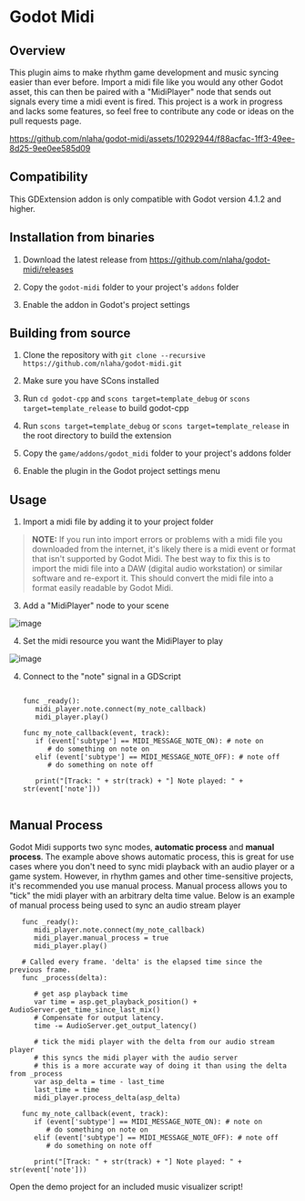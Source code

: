 # Godot Midi

## Overview

This plugin aims to make rhythm game development and music syncing easier than ever before. Import a midi file like you would any other Godot asset, this can then be paired with a "MidiPlayer" node that sends out signals every time a midi event is fired. This project is a work in progress and lacks some features, so feel free to contribute any code or ideas on the pull requests page.

https://github.com/nlaha/godot-midi/assets/10292944/f88acfac-1ff3-49ee-8d25-9ee0ee585d09

## Compatibility

This GDExtension addon is only compatible with Godot version 4.1.2 and higher.

## Installation from binaries

1. Download the latest release from https://github.com/nlaha/godot-midi/releases

2. Copy the `godot-midi` folder to your project's `addons` folder
   
4. Enable the addon in Godot's project settings

## Building from source

1. Clone the repository with `git clone --recursive https://github.com/nlaha/godot-midi.git`

2. Make sure you have SCons installed

3. Run `cd godot-cpp` and `scons target=template_debug` or `scons target=template_release` to build godot-cpp

4. Run `scons target=template_debug` or `scons target=template_release` in the root directory to build the extension

5. Copy the `game/addons/godot_midi` folder to your project's addons folder

6. Enable the plugin in the Godot project settings menu

## Usage

1. Import a midi file by adding it to your project folder

> **NOTE:** If you run into import errors or problems with a midi file you downloaded from the internet, it's likely there is a midi event or format that isn't supported by Godot Midi. The best way to fix this is to import the midi file into a DAW (digital audio workstation) or similar software and re-export it. This should convert the midi file into a format easily readable by Godot Midi.

3. Add a "MidiPlayer" node to your scene

![image](https://github.com/nlaha/godot-midi-4.0/assets/10292944/30c15ea4-ae06-4baf-8248-c995b0a2dc2f)

4. Set the midi resource you want the MidiPlayer to play

![image](https://github.com/nlaha/godot-midi-4.0/assets/10292944/7e2e019e-290b-4580-b2ca-4506263f14c0)

4. Connect to the "note" signal in a GDScript

   ```gdscript

   func _ready():
      midi_player.note.connect(my_note_callback)
      midi_player.play()

   func my_note_callback(event, track):
      if (event['subtype'] == MIDI_MESSAGE_NOTE_ON): # note on
         # do something on note on
      elif (event['subtype'] == MIDI_MESSAGE_NOTE_OFF): # note off
         # do something on note off
      
      print("[Track: " + str(track) + "] Note played: " + str(event['note']))


   ```

## Manual Process

Godot Midi supports two sync modes, **automatic process** and **manual process**. The example above shows automatic process, this is great for use cases where you don't need to sync midi playback with an audio player or a game system. However, in rhythm games and other time-sensitive projects, it's recommended you use manual process. Manual process allows you to "tick" the midi player with an arbitrary delta time value. Below is an example of manual process being used to sync an audio stream player

```gdscript
   func _ready():
      midi_player.note.connect(my_note_callback)
      midi_player.manual_process = true
      midi_player.play()

   # Called every frame. 'delta' is the elapsed time since the previous frame.
   func _process(delta):
   
      # get asp playback time
      var time = asp.get_playback_position() + AudioServer.get_time_since_last_mix()
      # Compensate for output latency.
      time -= AudioServer.get_output_latency()
      
      # tick the midi player with the delta from our audio stream player
      # this syncs the midi player with the audio server
      # this is a more accurate way of doing it than using the delta from _process
      var asp_delta = time - last_time
      last_time = time
      midi_player.process_delta(asp_delta)

   func my_note_callback(event, track):
      if (event['subtype'] == MIDI_MESSAGE_NOTE_ON): # note on
         # do something on note on
      elif (event['subtype'] == MIDI_MESSAGE_NOTE_OFF): # note off
         # do something on note off
      
      print("[Track: " + str(track) + "] Note played: " + str(event['note']))
```

Open the demo project for an included music visualizer script!
